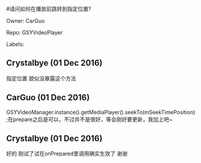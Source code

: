 #请问如何在播放前跳转到指定位置?

Owner: CarGuo

Repo: GSYVideoPlayer

Labels: 

## Crystalbye (01 Dec 2016)

指定位置 貌似没暴露这个方法

## CarGuo (01 Dec 2016)

 GSYVideoManager.instance().getMediaPlayer().seekTo(mSeekTimePosition);在prepare之后是可以，不过并不是很好，等会刚好要更新，我加上吧~

## Crystalbye (01 Dec 2016)

好的 刚试了试在onPrepared里调用确实生效了 谢谢


